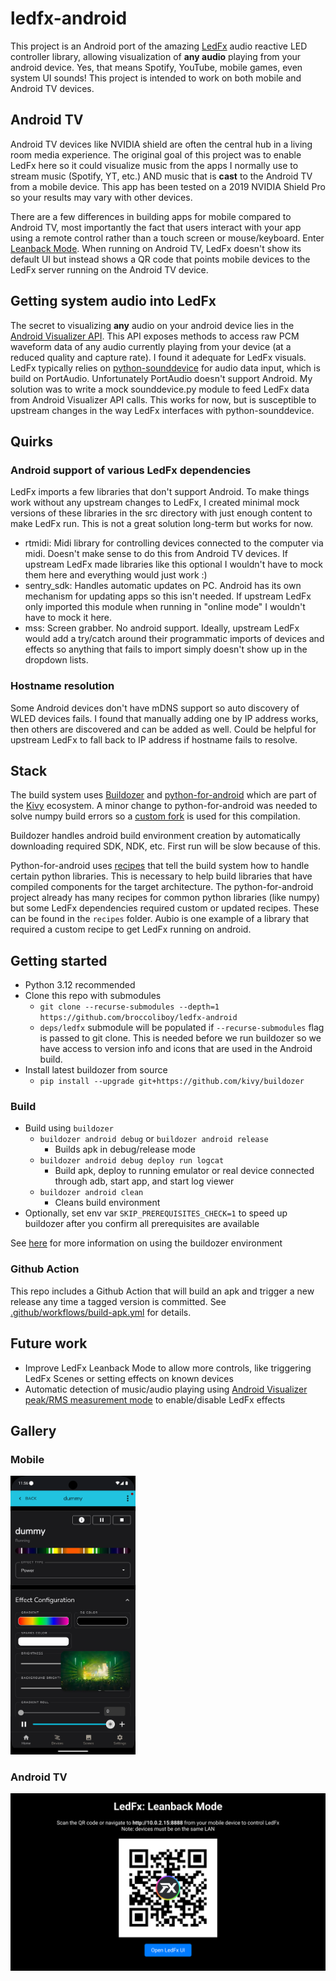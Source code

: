 # ledfx-android

This project is an Android port of the amazing [LedFx](https://github.com/LedFx/LedFx) audio reactive LED controller library, allowing visualization of **any audio** playing from your android device. Yes, that means Spotify, YouTube, mobile games, even system UI sounds! This project is intended to work on both mobile and Android TV devices.

## Android TV

Android TV devices like NVIDIA shield are often the central hub in a living room media experience. The original goal of this project was to enable LedFx here so it could visualize music from the apps I normally use to stream music (Spotify, YT, etc.) AND music that is **cast** to the Android TV from a mobile device. This app has been tested on a 2019 NVIDIA Shield Pro so your results may vary with other devices.

There are a few differences in building apps for mobile compared to Android TV, most importantly the fact that users interact with your app using a remote control rather than a touch screen or mouse/keyboard. Enter [Leanback Mode](https://developer.android.com/design/ui/tv/guides/foundations/design-for-tv). When running on Android TV, LedFx doesn't show its default UI but instead shows a QR code that points mobile devices to the LedFx server running on the Android TV device.

## Getting system audio into LedFx

The secret to visualizing **any** audio on your android device lies in the [Android Visualizer API](https://developer.android.com/reference/android/media/audiofx/Visualizer). This API exposes methods to access raw PCM waveform data of any audio currently playing from your device (at a reduced quality and capture rate). I found it adequate for LedFx visuals. LedFx typically relies on [python-sounddevice](https://github.com/spatialaudio/python-sounddevice/) for audio data input, which is build on PortAudio. Unfortunately PortAudio doesn't support Android. My solution was to write a mock sounddevice.py module to feed LedFx data from Android Visualizer API calls. This works for now, but is susceptible to upstream changes in the way LedFx interfaces with python-sounddevice.

## Quirks

### Android support of various LedFx dependencies

LedFx imports a few libraries that don't support Android. To make things work without any upstream changes to LedFx, I created minimal mock versions of these libraries in the src directory with just enough content to make LedFx run. This is not a great solution long-term but works for now.

- rtmidi: Midi library for controlling devices connected to the computer via midi. Doesn't make sense to do this from Android TV devices. If upstream LedFx made libraries like this optional I wouldn't have to mock them here and everything would just work :)
- sentry_sdk: Handles automatic updates on PC. Android has its own mechanism for updating apps so this isn't needed. If upstream LedFx only imported this module when running in "online mode" I wouldn't have to mock it here.
- mss: Screen grabber. No android support. Ideally, upstream LedFx would add a try/catch around their programmatic imports of devices and effects so anything that fails to import simply doesn't show up in the dropdown lists.

### Hostname resolution

Some Android devices don't have mDNS support so auto discovery of WLED devices fails. I found that manually adding one by IP address works, then others are discovered and can be added as well. Could be helpful for upstream LedFx to fall back to IP address if hostname fails to resolve.

## Stack

The build system uses [Buildozer](https://github.com/kivy/buildozer) and [python-for-android](https://github.com/kivy/python-for-android/) which are part of the [Kivy](https://github.com/kivy/kivy) ecosystem. A minor change to python-for-android was needed to solve numpy build errors so a [custom fork](https://github.com/broccoliboy/python-for-android/) is used for this compilation.

Buildozer handles android build environment creation by automatically downloading required SDK, NDK, etc. First run will be slow because of this.

Python-for-android uses [recipes](https://python-for-android.readthedocs.io/en/latest/recipes.html) that tell the build system how to handle certain python libraries. This is necessary to help build libraries that have compiled components for the target architecture. The python-for-android project already has many recipes for common python libraries (like numpy) but some LedFx dependencies required custom or updated recipes. These can be found in the `recipes` folder. Aubio is one example of a library that required a custom recipe to get LedFx running on android.

## Getting started

- Python 3.12 recommended
- Clone this repo with submodules
  - `git clone --recurse-submodules --depth=1 https://github.com/broccoliboy/ledfx-android`
  - `deps/ledfx` submodule will be populated if `--recurse-submodules` flag is passed to git clone. This is needed before we run buildozer so we have access to version info and icons that are used in the Android build.
- Install latest buildozer from source
  - `pip install --upgrade git+https://github.com/kivy/buildozer`

### Build

- Build using `buildozer`
  - `buildozer android debug` or `buildozer android release`
    - Builds apk in debug/release mode
  - `buildozer android debug deploy run logcat`
    - Build apk, deploy to running emulator or real device connected through adb, start app, and start log viewer
  - `buildozer android clean`
    - Cleans build environment
- Optionally, set env var `SKIP_PREREQUISITES_CHECK=1` to speed up buildozer after you confirm all prerequisites are available

See [here](https://github.com/kivy/buildozer) for more information on using the buildozer environment

### Github Action

This repo includes a Github Action that will build an apk and trigger a new release any time a tagged version is committed. See [.github/workflows/build-apk.yml](.github/workflows/build-apk.yml) for details.

## Future work

- Improve LedFx Leanback Mode to allow more controls, like triggering LedFx Scenes or setting effects on known devices
- Automatic detection of music/audio playing using [Android Visualizer peak/RMS measurement mode](https://developer.android.com/reference/android/media/audiofx/Visualizer#getMeasurementPeakRms(android.media.audiofx.Visualizer.MeasurementPeakRms)) to enable/disable LedFx effects

## Gallery

### Mobile

<img src="img/ledfx-android-mobile.png" alt="Mobile" style="width: 200px;" />

### Android TV

<img src="img/ledfx-android-tv.png" alt="Android TV" style="width: 600px;" />
